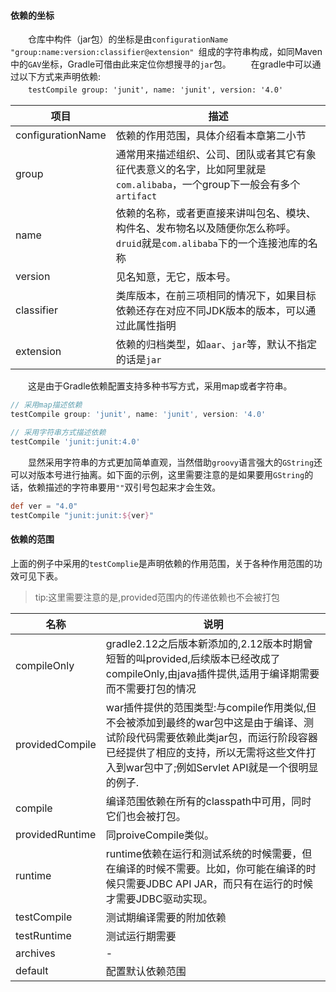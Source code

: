 #### 依赖的坐标
　　仓库中构件（jar包）的坐标是由`configurationName "group:name:version:classifier@extension" `组成的字符串构成，如同Maven中的`GAV`坐标，Gradle可借由此来定位你想搜寻的`jar`包。
　　在gradle中可以通过以下方式来声明依赖:  
　　```testCompile group: 'junit', name: 'junit', version: '4.0'```    
  
| 项目 | 描述 |
|--------|--------|
|    configurationName    |   依赖的作用范围，具体介绍看本章第二小节     |
|group|通常用来描述组织、公司、团队或者其它有象征代表意义的名字，比如阿里就是`com.alibaba`，一个group下一般会有多个`artifact`|
|name|依赖的名称，或者更直接来讲叫包名、模块、构件名、发布物名以及随便你怎么称呼。`druid`就是`com.alibaba`下的一个连接池库的名称|
|version|见名知意，无它，版本号。|
|classifier|类库版本，在前三项相同的情况下，如果目标依赖还存在对应不同JDK版本的版本，可以通过此属性指明|
|extension| 依赖的归档类型，如`aar`、`jar`等，默认不指定的话是`jar`|
	
　　这是由于Gradle依赖配置支持多种书写方式，采用map或者字符串。
 
  ```groovy
  // 采用map描述依赖
  testCompile group: 'junit', name: 'junit', version: '4.0'
  ```    
  
  ```groovy
  // 采用字符串方式描述依赖
  testCompile 'junit:junit:4.0'
  ```   
　　显然采用字符串的方式更加简单直观，当然借助`groovy`语言强大的`GString`还可以对版本号进行抽离。如下面的示例，这里需要注意的是如果要用`GString`的话，依赖描述的字符串要用`""`双引号包起来才会生效。
  ```groovy
  def ver = "4.0"
  testCompile "junit:junit:${ver}"
  ```
  
 #### 依赖的范围
上面的例子中采用的`testComplie`是声明依赖的作用范围，关于各种作用范围的功效可见下表。
> tip:这里需要注意的是,provided范围内的传递依赖也不会被打包

| 名称 | 说明 |
| --- | --- |
| compileOnly | gradle2.12之后版本新添加的,2.12版本时期曾短暂的叫provided,后续版本已经改成了compileOnly,由java插件提供,适用于编译期需要而不需要打包的情况 |
| providedCompile | war插件提供的范围类型:与compile作用类似,但不会被添加到最终的war包中这是由于编译、测试阶段代码需要依赖此类jar包，而运行阶段容器已经提供了相应的支持，所以无需将这些文件打入到war包中了;例如Servlet API就是一个很明显的例子. |
| compile | 编译范围依赖在所有的classpath中可用，同时它们也会被打包。 |
| providedRuntime | 同proiveCompile类似。 |
| runtime | runtime依赖在运行和测试系统的时候需要，但在编译的时候不需要。比如，你可能在编译的时候只需要JDBC API JAR，而只有在运行的时候才需要JDBC驱动实现。 |
| testCompile | 测试期编译需要的附加依赖 |
| testRuntime | 测试运行期需要 |
| archives | - |
| default | 配置默认依赖范围 |